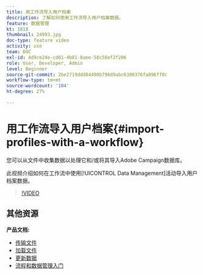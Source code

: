 ```yaml
---
title: 用工作流导入用户档案
description: 了解如何使用工作流导入用户档案数据。
feature: 数据管理
kt: 1818
thumbnail: 24993.jpg
doc-type: feature video
activity: use
team: DOC
exl-id: 4d9ce24e-cd01-4b81-8aee-58c58ef2f286
role: User, Developer, Admin
level: Beginner
source-git-commit: 2be2719ddd84490b796d9abc6300376fa896ff0c
workflow-type: tm+mt
source-wordcount: '104'
ht-degree: 27%

---
```


# 用工作流导入用户档案{#import-profiles-with-a-workflow}

您可以从文件中收集数据以处理它和/或将其导入Adobe Campaign数据库。

此视频介绍如何在工作流中使用[!UICONTROL Data Management]活动导入用户档案数据。

>[!VIDEO](https://video.tv.adobe.com/v/24993?quality=12)

## 其他资源

**产品文档:**
* [传输文件](https://experienceleague.adobe.com/docs/campaign-standard/using/managing-processes-and-data/data-management-activities/transfer-file.html)
* [加载文件](https://experienceleague.adobe.com/docs/campaign-standard/using/managing-processes-and-data/data-management-activities/load-file.html)
* [更新数据](https://experienceleague.adobe.com/docs/campaign-standard/using/managing-processes-and-data/data-management-activities/update-data.html)
* [流程和数据管理入门](https://experienceleague.adobe.com/docs/campaign-standard/using/managing-processes-and-data/get-started-workflows.html)
